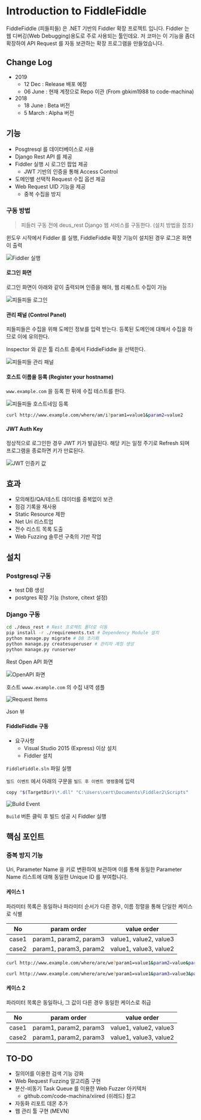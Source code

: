 # Introduction to FiddleFiddle

FiddleFiddle (피들피들) 은 .NET 기반의 Fiddler 확장 프로젝트 입니다. Fiddler 는 웹 디버깅(Web Debugging)용도로 주로 사용되는 툴인데요. 저 코마는 이 기능을 좀더 확장하여 API Request 를 자동 보관하는 확장 프로그램을 만들었습니다.

## Change Log

- 2019 
  - 12 Dec : Release 배포 예정
  - 06 June : 현재 계정으로 Repo 이관 (From gbkim1988 to code-machina)
- 2018
  - 18 June : Beta 버전
  - 5 March : Alpha 버전

## 기능

- Posgtresql 를 데이터베이스로 사용
- Django Rest API 를 제공
- Fiddler 실행 시 로그인 팝업 제공
  - JWT 기반의 인증을 통해 Access Control
- 도메인별 선택적 Request 수집 옵션 제공
- Web Request UID 기능을 제공
  - 중복 수집을 방지

### 구동 방법

> 피들러 구동 전에 deus_rest Django 웹 서비스를 구동한다. (설치 방법을 참조)

윈도우 시작에서 Fiddler 를 실행, FiddleFiddle 확장 기능이 설치된 경우 로그온 화면이 출력

![Fiddler 실행](./img/windows_start.png)

#### 로그인 화면

로그인 화면이 아래와 같이 출력되며 인증을 해야, 웹 리퀘스트 수집이 가능

![피들피들 로그인](./img/fiddlefiddle_logon.png)

#### 관리 패널 (Control Panel)

피들피들은 수집을 위해 도메인 정보를 입력 받는다. 등록된 도메인에 대해서 수집을 하므로 이에 유의한다.

Inspector 와 같은 툴 리스트 중에서 FiddleFiddle 을 선택한다.

![피들피들 관리 패널](./img/fiddlefiddle_control_panel.png)

#### 호스트 이름을 등록 (Register your hostname)

`www.example.com` 을 등록 한 뒤에 수집 테스트를 한다.

![피들피들 호스트네임 등록](./img/fiddlefiddle_register_hostname.png)

```bash
curl http://www.example.com/where/am/i?param1=value1&param2=value2
```

#### JWT Auth Key

정상적으로 로그인한 경우 JWT 키가 발급된다. 해당 키는 일정 주기로 Refresh 되며 프로그램을 종료하면 키가 만료된다.

![JWT 인증키 값](./img/fiddlefiddle_jwt_auth.png)

## 효과

- 모의해킹/QA/테스트 데이터를 중복없이 보관
- 점검 기록을 재사용
- Static Resource 제한
- Net Uri 리스트업
- 전수 리스트 목록 도출
- Web Fuzzing 솔루션 구축의 기반 작업

## 설치

### Postgresql 구동

- test DB 생성
- postgres 확장 기능 (hstore, citext 설정)

### Django 구동

```bash
cd ./deus_rest # Rest 프로젝트 폴더로 이동
pip install -r ./requirements.txt # Dependency Module 설치
python manage.py migrate # DB 초기화
python manage.py createsuperuser # 관리자 계정 생성
python manage.py runserver 
```

Rest Open API 화면

![OpenAPI 화면](./img/deus_rest_web.png)

호스트 `wwww.example.com` 의 수집 내역 샘플

![Request Items](./img/deus_rest_request_items.png)

Json 뷰

#### FiddleFiddle 구동

- 요구사항
  - Visual Studio 2015 (Express) 이상 설치
  - Fiddler 설치

`FiddleFiddle.sln` 파일 실행 

`빌드 이벤트` 에서 아래의 구문을 `빌드 후 이벤트 명령줄`에 입력

```bash
copy "$(TargetDir)\*.dll" "C:\Users\cert\Documents\Fiddler2\Scripts"
```

![Build Event](./img/fiddlefiddle_visualstudio_build_event.png)

`Build` 버튼 클릭 후 빌드 성공 시 Fiddler 실행

## 핵심 포인트

### 중복 방지 기능

Uri, Parameter Name 을 키로 변환하여 보관하며 이를 통해 동일한 Parameter Name 리스트에 대해 동일한 Unique ID 를 부여합니다.

#### 케이스 1

파라미터 목록은 동일하나 파라미터 순서가 다른 경우, 이름 정렬을 통해 단일한 케이스로 식별

|No|param order| value order |
|:---:|:---:|:---:|
| case1 | param1, param2, param3 | value1, value2, value3 |
| case2 | param1, param3, param2 | value1, value3, value2 |

```bash
curl http://www.example.com/where/are/we?param1=value1&param2=value&param3=value3
```

```bash
curl http://www.example.com/where/are/we?param1=value1&param3=value3&param2=value
```


#### 케이스 2

파라미터 목록은 동일하나, 그 값이 다른 경우 동일한 케이스로 취급

|No|param order| value order |
|:---:|:---:|:---:|
| case1 | param1, param2, param3 | value1, value2, value3 |
| case2 | param1, param2, param3 | value1, value3, value2 |


## TO-DO

- 질의어를 이용한 검색 기능 강화
- Web Request Fuzzing 알고리즘 구현
- 분산-비동기 Task Queue 를 이용한 Web Fuzzer 아키텍처 
  - github.com/code-machina/xiired (쉬레드) 참고
- 자동화 리포트 데몬 추가
- 웹 관리 툴 구현 (MEVN)




